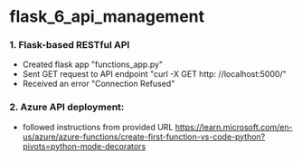# flask_6_api_management

### 1. Flask-based RESTful API
- Created flask app "functions_app.py"
- Sent GET request to API endpoint "curl -X GET http: //localhost:5000/"
- Received an error "Connection Refused"

### 2. Azure API deployment:
- followed instructions from provided URL https://learn.microsoft.com/en-us/azure/azure-functions/create-first-function-vs-code-python?pivots=python-mode-decorators
